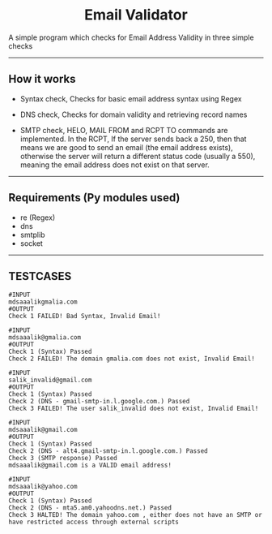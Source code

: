 <h1 align="center">Email Validator</h1>
A simple program which checks for Email Address Validity in three simple checks

---------------------------------------------------------------------
## How it works

- Syntax check, Checks for basic email address syntax using Regex

- DNS check, Checks for domain validity and retrieving record names

- SMTP check, HELO, MAIL FROM and RCPT TO commands are implemented. In the RCPT, If the server sends back a 250, then that means we are good to send an email (the email address exists), otherwise the server will return a different status code (usually a 550), meaning the email address does not exist on that server.

---------------------------------------------------------------------
## Requirements (Py modules used)
- re (Regex)
- dns
- smtplib
- socket

---------------------------------------------------------------------
## TESTCASES
```
#INPUT
mdsaaalikgmalia.com
#OUTPUT
Check 1 FAILED! Bad Syntax, Invalid Email!
```
```
#INPUT
mdsaaalik@gmalia.com
#OUTPUT
Check 1 (Syntax) Passed
Check 2 FAILED! The domain gmalia.com does not exist, Invalid Email!
```
```
#INPUT
salik_invalid@gmail.com
#OUTPUT
Check 1 (Syntax) Passed
Check 2 (DNS - gmail-smtp-in.l.google.com.) Passed
Check 3 FAILED! The user salik_invalid does not exist, Invalid Email!
```
```
#INPUT
mdsaaalik@gmail.com
#OUTPUT
Check 1 (Syntax) Passed
Check 2 (DNS - alt4.gmail-smtp-in.l.google.com.) Passed
Check 3 (SMTP response) Passed
mdsaaalik@gmail.com is a VALID email address!
```
```
#INPUT
mdsaaalik@yahoo.com
#OUTPUT
Check 1 (Syntax) Passed
Check 2 (DNS - mta5.am0.yahoodns.net.) Passed
Check 3 HALTED! The domain yahoo.com , either does not have an SMTP or have restricted access through external scripts
```
